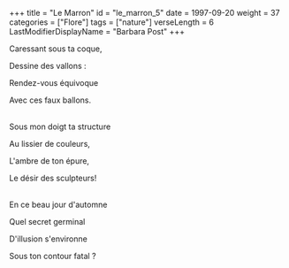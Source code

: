 +++
title = "Le Marron"
id = "le_marron_5"
date = 1997-09-20
weight = 37
categories = ["Flore"]
tags = ["nature"]
verseLength = 6
LastModifierDisplayName = "Barbara Post"
+++

Caressant sous ta coque,

Dessine des vallons :

Rendez-vous équivoque

Avec ces faux ballons.

 \
Sous mon doigt ta structure

Au lissier de couleurs,

L'ambre de ton épure,

Le désir des sculpteurs!

 \
En ce beau jour d'automne

Quel secret germinal

D'illusion s'environne

Sous ton contour fatal ?
